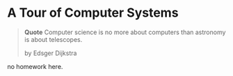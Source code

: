 # A Tour of Computer Systems

> **Quote**
> Computer science is no more about computers than astronomy is about telescopes.
>
> by Edsger Dijkstra

no homework here.
